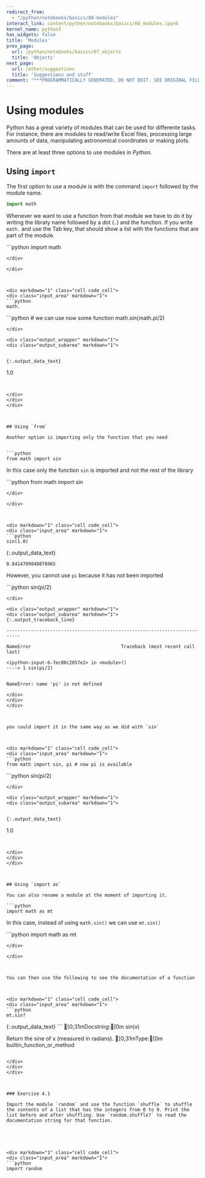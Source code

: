 ```yaml
---
redirect_from:
  - "/python/notebooks/basics/08-modules"
interact_link: content/python/notebooks/basics/08_modules.ipynb
kernel_name: python3
has_widgets: false
title: 'Modules'
prev_page:
  url: /python/notebooks/basics/07_objects
  title: 'Objects'
next_page:
  url: /other/suggestions
  title: 'Suggestions and stuff'
comment: "***PROGRAMMATICALLY GENERATED, DO NOT EDIT. SEE ORIGINAL FILES IN /content***"
---
```



# Using modules

Python has a great variety of modules that can be used for differente tasks.
For instance, there are modules to read/write Excel files, processing large amounts of data, 
manipulating astronomical coordinates or making plots.

There are at least three options to use modules in *Python*.



## Using `import`




The first option to use a module is with the command `import` followed by the module name.

```python
import math
```
Whenever we want to use a function from that module we have to do it by writing the libraty name followed by a dot (`.`) and the function. 
If you write `math.` and use the Tab key, that should show a list with the functions that are part of the module.




<div markdown="1" class="cell code_cell">
<div class="input_area" markdown="1">
```python
import math

```
</div>

</div>



<div markdown="1" class="cell code_cell">
<div class="input_area" markdown="1">
```python
math.

```
</div>

</div>



<div markdown="1" class="cell code_cell">
<div class="input_area" markdown="1">
```python
# we can use now some function
math.sin(math.pi/2)

```
</div>

<div class="output_wrapper" markdown="1">
<div class="output_subarea" markdown="1">


{:.output_data_text}
```
1.0
```


</div>
</div>
</div>



## Using `from`

Another option is importing only the function that you need 


```python
from math import sin
```

In this case only the function `sin` is imported and not the rest of the library



<div markdown="1" class="cell code_cell">
<div class="input_area" markdown="1">
```python
from math import sin

```
</div>

</div>



<div markdown="1" class="cell code_cell">
<div class="input_area" markdown="1">
```python
sin(1.0)

```
</div>

<div class="output_wrapper" markdown="1">
<div class="output_subarea" markdown="1">


{:.output_data_text}
```
0.8414709848078965
```


</div>
</div>
</div>



However, you cannot use `pi` because it has not been imported



<div markdown="1" class="cell code_cell">
<div class="input_area" markdown="1">
```python
sin(pi/2)

```
</div>

<div class="output_wrapper" markdown="1">
<div class="output_subarea" markdown="1">
{:.output_traceback_line}
```

    ---------------------------------------------------------------------------

    NameError                                 Traceback (most recent call last)

    <ipython-input-6-7ec80c2057e2> in <module>()
    ----> 1 sin(pi/2)
    

    NameError: name 'pi' is not defined


```
</div>
</div>
</div>



you could import it in the same way as we did with `sin`



<div markdown="1" class="cell code_cell">
<div class="input_area" markdown="1">
```python
from math import sin, pi # now pi is available

```
</div>

</div>



<div markdown="1" class="cell code_cell">
<div class="input_area" markdown="1">
```python
sin(pi/2)

```
</div>

<div class="output_wrapper" markdown="1">
<div class="output_subarea" markdown="1">


{:.output_data_text}
```
1.0
```


</div>
</div>
</div>



## Using `import as`

You can also rename a module at the moment of importing it.

```python
import math as mt
```

In this case, instead of using `math.sin()` we can use `mt.sin()`



<div markdown="1" class="cell code_cell">
<div class="input_area" markdown="1">
```python
import math as mt

```
</div>

</div>



You can then use the following to see the documentation of a function



<div markdown="1" class="cell code_cell">
<div class="input_area" markdown="1">
```python
mt.sin?

```
</div>

<div class="output_wrapper" markdown="1">
<div class="output_subarea" markdown="1">
{:.output_data_text}
```
[0;31mDocstring:[0m
sin(x)

Return the sine of x (measured in radians).
[0;31mType:[0m      builtin_function_or_method

```

</div>
</div>
</div>



### Exercise 4.1

Import the module `random` and use the function `shuffle` to shuffle the contents of a list that has the integers from 0 to 9. Print the list before and after shuffling. Use `random.shuffle?` to read the documentation string for that function.





<div markdown="1" class="cell code_cell">
<div class="input_area" markdown="1">
```python
import random

```
</div>

</div>

